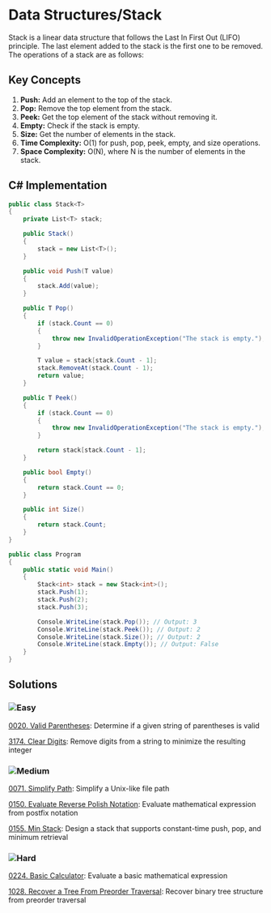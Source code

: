 # Data Structures/Stack

Stack is a linear data structure that follows the Last In First Out (LIFO) principle. The last element added to the stack is the first one to be removed. The operations of a stack are as follows:

## Key Concepts

1. **Push:** Add an element to the top of the stack.
2. **Pop:** Remove the top element from the stack.
3. **Peek:** Get the top element of the stack without removing it.
4. **Empty:** Check if the stack is empty.
5. **Size:** Get the number of elements in the stack.
7. **Time Complexity:** O(1) for push, pop, peek, empty, and size operations.
8. **Space Complexity:** O(N), where N is the number of elements in the stack.

## C# Implementation

```csharp
public class Stack<T>
{
    private List<T> stack;

    public Stack()
    {
        stack = new List<T>();
    }

    public void Push(T value)
    {
        stack.Add(value);
    }

    public T Pop()
    {
        if (stack.Count == 0)
        {
            throw new InvalidOperationException("The stack is empty.");
        }

        T value = stack[stack.Count - 1];
        stack.RemoveAt(stack.Count - 1);
        return value;
    }

    public T Peek()
    {
        if (stack.Count == 0)
        {
            throw new InvalidOperationException("The stack is empty.");
        }

        return stack[stack.Count - 1];
    }

    public bool Empty()
    {
        return stack.Count == 0;
    }

    public int Size()
    {
        return stack.Count;
    }
}

public class Program
{
    public static void Main()
    {
        Stack<int> stack = new Stack<int>();
        stack.Push(1);
        stack.Push(2);
        stack.Push(3);

        Console.WriteLine(stack.Pop()); // Output: 3
        Console.WriteLine(stack.Peek()); // Output: 2
        Console.WriteLine(stack.Size()); // Output: 2
        Console.WriteLine(stack.Empty()); // Output: False
    }
}
```


## Solutions

### ![Easy](https://img.shields.io/badge/Easy-46c6c2)

[0020. Valid Parentheses](/Data%20Structures%2FStack%2F0020.%20Valid%20Parentheses): Determine if a given string of parentheses is valid

[3174. Clear Digits](/Data%20Structures%2FStack%2F3174.%20Clear%20Digits): Remove digits from a string to minimize the resulting integer

### ![Medium](https://img.shields.io/badge/Medium-fac31d)

[0071. Simplify Path](/Data%20Structures%2FStack%2F0071.%20Simplify%20Path): Simplify a Unix-like file path

[0150. Evaluate Reverse Polish Notation](/Data%20Structures%2FStack%2F0150.%20Evaluate%20Reverse%20Polish%20Notation): Evaluate mathematical expression from postfix notation

[0155. Min Stack](/Data%20Structures%2FStack%2F0155.%20Min%20Stack): Design a stack that supports constant-time push, pop, and minimum retrieval

### ![Hard](https://img.shields.io/badge/Hard-f8615c)

[0224. Basic Calculator](/Data%20Structures%2FStack%2F0224.%20Basic%20Calculator): Evaluate a basic mathematical expression

[1028. Recover a Tree From Preorder Traversal](/Data%20Structures%2FStack%2F1028.%20Recover%20a%20Tree%20From%20Preorder%20Traversal): Recover binary tree structure from preorder traversal
